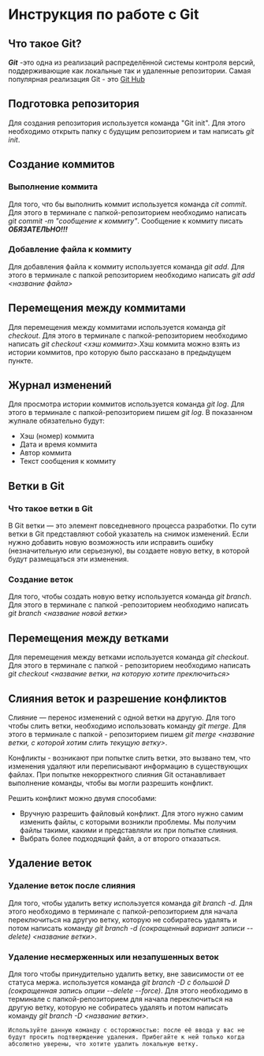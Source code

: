 # Инструкция по работе с Git

## Что такое Git?
***Git*** -это одна из реализаций распределённой системы контроля версий, поддерживающие как локальные так и удаленные репозитории. Самая популярная реализация Git - это [Git Hub](https//github.com)

## Подготовка репозитория

Для создания репозитория используется команда "Git init". Для этого необходимо открыть папку с будущим репозиторием и там написать *git init*.

## Создание коммитов 

### Выполнение коммита

Для того, что бы выполнить коммит используется команда *cit commit*. Для этого в терминале с папкой-репозиторием необходимо написать *git commit -m "сообщение к коммиту"*. Сообщение к коммиту писать ***ОБЯЗАТЕЛЬНО!!!***

### Добавление файла к коммиту
Для добавления файла к коммиту используется команда *git add*. Для этого в терминале с папкой репозиторием необходимо написать *git add <название файла>*

## Перемещения между коммитами
Для перемещения между коммитами используется команда *git checkout*. Для этого в терминале с папкой-репозиторием необходимо написать *git checkout <хэш коммита>*.Хэш коммита можно взять из истории коммитов, про которую было рассказано в предыдущем пункте. 

## Журнал изменений
Для просмотра истории коммитов используется команда *git log*. Для этого в терминале с папкой-репозиторием пишем *git log*. В показанном жулнале обязательно будут:
* Хэш (номер) коммита
* Дата и время коммита
* Автор коммита
* Текст сообщения к коммиту
 
## Ветки в Git

### Что такое ветки в Git

В Git ветки — это элемент повседневного процесса разработки. По сути ветки в Git представляют собой указатель на снимок изменений. Если нужно добавить новую возможность или исправить ошибку (незначительную или серьезную), вы создаете новую ветку, в которой будут размещаться эти изменения.

### Создание веток

Для того, чтобы создать новую ветку используется команда *git branch*. Для этого в терминале с папкой -репозиторием необходимо написать *git branch <название новой ветки>*

## Перемещения между ветками

Для перемещения между ветками используется команда *git checkout*. Для этого в терминале с папкой - репозиторием необходимо написать *git checkout <название ветки, на которую хотите преключиться>*

## Слияния веток и разрешение конфликтов

Слияние — перенос изменений с одной ветки на другую. 
Для того чтобы слить ветки, необходимо использовать команду *git merge*. Для этого в терминале с папкой - репозиторием пишем *git merge <название ветки, с которой хотим слить текущую ветку>*.

Конфликты - возникают при попытке слить ветки, это вызвано тем, что  изменения удаляют или переписывают информацию в существующих файлах. При попытке некорректного слияния Git останавливает выполнение команды, чтобы вы могли разрешить конфликт.

Решить конфликт можно двумя способами:

  -  Вручную разрешить файловый конфликт. Для этого нужно самим изменить файлы, с которыми возникли проблемы. Мы получим файлы такими, какими и представляли их при попытке слияния.
  -  Выбрать более подходящий файл, а от второго отказаться.


## Удаление веток

### Удаление веток после слияния

Для того, чтобы удалить ветку используется команда *git branch -d*.
Для этого необходимо в терминале с папкой-репозиторием для начала переключиться на другую ветку, которую не собиратесь удалять и потом написать команду *git branch -d (сокращенный вариант записи --delete) <название ветки>*.

### Удаление несмерженных или незапушенных веток

Для того чтобы принудительно удалить  ветку, вне зависимости от ее статуса мержа. используется команда *git branch -D c большой D (сокращенная запись опции --delete --force)*. Для этого необходимо в терминале с папкой-репозиторием для начала переключиться на другую ветку, которую не собиратесь удалять и потом написать команду *git branch -D <название ветки>*.

    Используйте данную команду с осторожностью: после её ввода у вас не будут просить подтверждение удаления. Прибегайте к ней только когда абсолютно уверены, что хотите удалить локальную ветку.